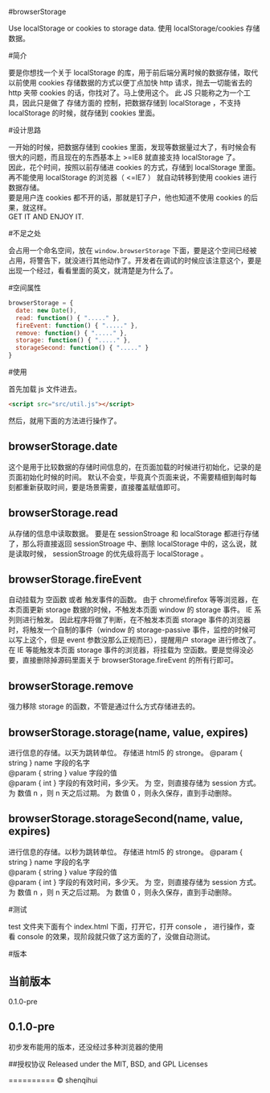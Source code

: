#browserStorage

Use localStorage or cookies to storage data. 使用 localStorage/cookies 存储数据。


#简介

要是你想找一个关于 localStorage 的库，用于前后端分离时候的数据存储，取代以前使用 cookies 存储数据的方式以便丁点加快 http 请求，抛去一切能省去的 http 夹带 cookies 的话，你找对了。马上使用这个。
此 JS 只能称之为一个工具，因此只是做了 存储方面的 控制，把数据存储到 localStorage ，不支持 localStorage 的时候，就存储到 cookies 里面。


#设计思路

一开始的时候，把数据存储到 cookies 里面，发现等数据量过大了，有时候会有很大的问题，而且现在的东西基本上 >=IE8 就直接支持 localStorage 了。  
因此，花个时间，按照以前存储进 cookies 的方式，存储到 localStorage 里面。  
再不能使用 localStorage 的浏览器（ <=IE7 ） 就自动转移到使用 cookies 进行数据存储。  
要是用户连 cookies 都不开的话，那就是钉子户，他也知道不使用 cookies 的后果，就这样。  
GET IT AND ENJOY IT.

#不足之处

会占用一个命名空间，放在 `window.browserStorage` 下面，要是这个空间已经被占用，将警告下，就没进行其他动作了。开发者在调试的时候应该注意这个，要是出现一个经过，看看里面的英文，就清楚是为什么了。

#空间属性

```javascript
browserStorage = {
  date: new Date(),
  read: function() { "....." },
  fireEvent: function() { "....." },
  remove: function() { "....." },
  storage: function() { "....." },
  storageSecond: function() { "....." }
}
```

#使用

首先加载 js 文件进去。
```html
<script src="src/util.js"></script>
```
然后，就用下面的方法进行操作了。

## browserStorage.date

这个是用于比较数据的存储时间信息的，在页面加载的时候进行初始化，记录的是页面初始化时候的时间。
默认不会变，毕竟真个页面来说，不需要精细到每时每刻都重新获取时间，要是场景需要，直接覆盖赋值即可。

## browserStorage.read

从存储的信息中读取数据。
要是在 sessionStroage 和 localStorage 都进行存储了，那么将直接返回 sessionStroage 中、删除 localStorage 中的，这么说，就是读取时候， sessionStroage 的优先级将高于 localStorage 。

## browserStorage.fireEvent

自动挂载为 空函数 或者 触发事件的函数。
由于 chrome\firefox 等等浏览器，在本页面更新 storage 数据的时候，不触发本页面 window 的 storage 事件。 IE 系列则进行触发。
因此程序将做了判断，在不触发本页面 storage 事件的浏览器时，将触发一个自制的事件（window 的 storage-passive 事件，监控的时候可以写上这个，但是 event 参数没那么正规而已），提醒用户 storage 进行修改了。
在 IE 等能触发本页面 storage 事件的浏览器，将挂载为 空函数。要是觉得没必要，直接删除掉源码里面关于 browserStorage.fireEvent 的所有行即可。

## browserStorage.remove

强力移除 storage 的函数，不管是通过什么方式存储进去的。


## browserStorage.storage(name, value, expires)

进行信息的存储。以天为跳转单位。 存储进 html5 的 stronge。
@param { string } name 字段的名字  
@param { string } value 字段的值  
@param { int } 字段的有效时间，多少天。
              为 空，则直接存储为 session 方式。
              为 数值 n ，则 n 天之后过期。
              为 数值 0 ，则永久保存，直到手动删除。



## browserStorage.storageSecond(name, value, expires)

进行信息的存储。以秒为跳转单位。 存储进 html5 的 stronge。
@param { string } name 字段的名字  
@param { string } value 字段的值  
@param { int } 字段的有效时间，多少天。
              为 空，则直接存储为 session 方式。
              为 数值 n ，则 n 天之后过期。
              为 数值 0 ，则永久保存，直到手动删除。

#测试

test 文件夹下面有个 index.html 下面，打开它，打开 console ， 进行操作，查看 console 的效果，现阶段就只做了这方面的了，没做自动测试。


#版本

## 当前版本 
0.1.0-pre

## 0.1.0-pre
初步发布能用的版本，还没经过多种浏览器的使用



##授权协议
Released under the MIT, BSD, and GPL Licenses

==========
© shenqihui
